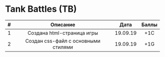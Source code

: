 # Tank Battles (TB)

|#|Описание|Дата|Баллы|
|:--:|:--:|:--:|:--:|
|1|Создана html-страница игры|19.09.19|+1C|
|2|Создан css-файл с основными стилями|19.09.19|+1G|
